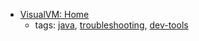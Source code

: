 * [VisualVM: Home](https://visualvm.github.io/)
    * tags: [java](../tags/java.md), [troubleshooting](../tags/troubleshooting.md), [dev-tools](../tags/dev-tools.md)

